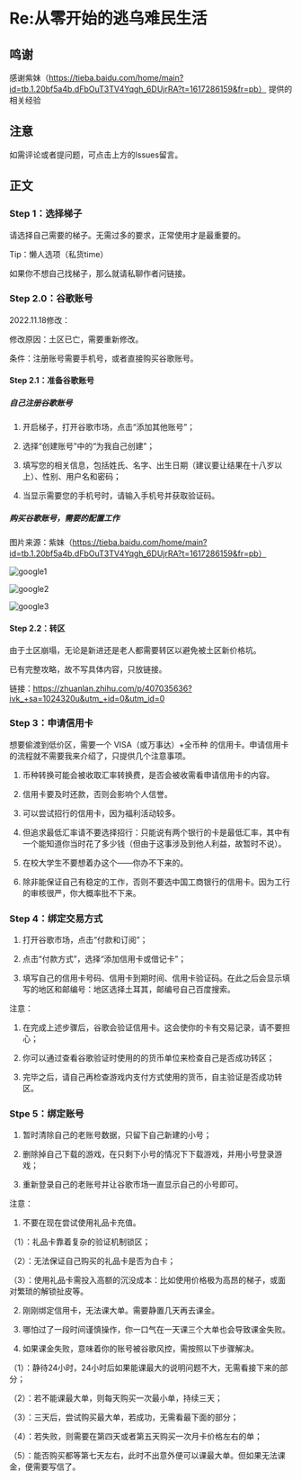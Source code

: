 # Re:从零开始的逃乌难民生活
## 鸣谢
感谢紫妹（https://tieba.baidu.com/home/main?id=tb.1.20bf5a4b.dFbOuT3TV4Yqgh_6DUjrRA?t=1617286159&fr=pb） 提供的相关经验
## 注意
如需评论或者提问题，可点击上方的Issues留言。
## 正文
### Step 1：选择梯子
请选择自己需要的梯子。无需过多的要求，正常使用才是最重要的。

Tip：懒人选项（私货time）

如果你不想自己找梯子，那么就请私聊作者问链接。
### Step 2.0：谷歌账号
2022.11.18修改：

修改原因：土区已亡，需要重新修改。

条件：注册账号需要手机号，或者直接购买谷歌账号。
#### Step 2.1：准备谷歌账号
##### 自己注册谷歌账号
1.	开启梯子，打开谷歌市场，点击“添加其他账号”；

2.	选择“创建账号”中的“为我自己创建”；

3.	填写您的相关信息，包括姓氏、名字、出生日期（建议要让结果在十八岁以上）、性别、用户名和密码；

4.	当显示需要您的手机号时，请输入手机号并获取验证码。
##### 购买谷歌账号，需要的配置工作
图片来源：紫妹（https://tieba.baidu.com/home/main?id=tb.1.20bf5a4b.dFbOuT3TV4Yqgh_6DUjrRA?t=1617286159&fr=pb）

![google1](https://github.com/HsinChang/pkms/blob/main/images/google/google1.jpg)

![google2](https://github.com/HsinChang/pkms/blob/main/images/google/google2.jpg)

![google3](https://github.com/HsinChang/pkms/blob/main/images/google/google3.jpg)
#### Step 2.2：转区
由于土区崩塌，无论是新进还是老人都需要转区以避免被土区新价格坑。

已有完整攻略，故不写具体内容，只放链接。

链接：https://zhuanlan.zhihu.com/p/407035636?ivk_+sa=1024320u&utm_+id=0&utm_id=0
### Step 3：申请信用卡
想要偷渡到低价区，需要一个 VISA（或万事达）+全币种 的信用卡。申请信用卡的流程就不需要我来介绍了，只提供几个注意事项。

1.	币种转换可能会被收取汇率转换费，是否会被收需看申请信用卡的内容。

2.	信用卡要及时还款，否则会影响个人信誉。

3.	可以尝试招行的信用卡，因为福利活动较多。

4.	但追求最低汇率请不要选择招行：只能说有两个银行的卡是最低汇率，其中有一个能知道你当时花了多少钱（但由于这事涉及到他人利益，故暂时不说）。

5.  在校大学生不要想着办这个——你办不下来的。

6.  除非能保证自己有稳定的工作，否则不要选中国工商银行的信用卡。因为工行的审核很严，你大概率批不下来。
### Step 4：绑定交易方式
1.	打开谷歌市场，点击“付款和订阅”；

2.	点击“付款方式”，选择“添加信用卡或借记卡”；

3.	填写自己的信用卡号码、信用卡到期时间、信用卡验证码。在此之后会显示填写的地区和邮编号：地区选择土耳其，邮编号自己百度搜索。

注意：

1. 在完成上述步骤后，谷歌会验证信用卡。这会使你的卡有交易记录，请不要担心；

2. 你可以通过查看谷歌验证时使用的的货币单位来检查自己是否成功转区；

3. 完毕之后，请自己再检查游戏内支付方式使用的货币，自主验证是否成功转区。
### Stpe 5：绑定账号
1.	暂时清除自己的老账号数据，只留下自己新建的小号；

2.	删除掉自己下载的游戏，在只剩下小号的情况下下载游戏，并用小号登录游戏；

3.	重新登录自己的老账号并让谷歌市场一直显示自己的小号即可。

注意：

1. 不要在现在尝试使用礼品卡充值。

（1）：礼品卡靠着复杂的验证机制锁区；

（2）：无法保证自己购买的礼品卡是否为白卡；

（3）：使用礼品卡需投入高额的沉没成本：比如使用价格极为高昂的梯子，或面对繁琐的解锁扯皮等。

2. 刚刚绑定信用卡，无法课大单。需要静置几天再去课金。

3. 哪怕过了一段时间谨慎操作，你一口气在一天课三个大单也会导致课金失败。

4. 如果课金失败，意味着你的账号被谷歌风控，需按照以下步骤解决。

（1）：静待24小时，24小时后如果能课最大的说明问题不大，无需看接下来的部分；

（2）：若不能课最大单，则每天购买一次最小单，持续三天；

（3）：三天后，尝试购买最大单，若成功，无需看最下面的部分；

（4）：若失败，则需要在第四天或者第五天购买一次月卡价格左右的单；

（5）：能否购买都等第七天左右，此时不出意外便可以课最大单。但如果无法课金，便需要写信了。

